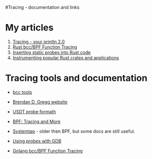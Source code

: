 #Tracing - documentation and links

My articles
===========

1. [Tracing - your println 2.0](articles/part1.md)
2. [Rust bcc/BPF Function Tracing](articles/part2.md)
3. [Inserting static probes into Rust code](articles/part3.md)
4. [Instrumenting popular Rust crates and applications](articles/part4.md)

Tracing tools and documentation
===============================

* [bcc tools](https://github.com/iovisor/bcc)
* [Brendan D. Gregg website](http://www.brendangregg.com/)

* [USDT probe formath](https://sourceware.org/systemtap/wiki/UserSpaceProbeImplementation)
* [BPF: Tracing and More](https://www.youtube.com/watch?v=JRFNIKUROPE&t=1872s)
* [Systemtap](https://sourceware.org/systemtap/) - older then BPF, but some docs are still useful.
* [Using probes with GDB](https://sourceware.org/gdb/onlinedocs/gdb/Static-Probe-Points.html)
* [Golang bcc/BPF Function Tracing](http://www.brendangregg.com/blog/2017-01-31/golang-bcc-bpf-function-tracing.html)
